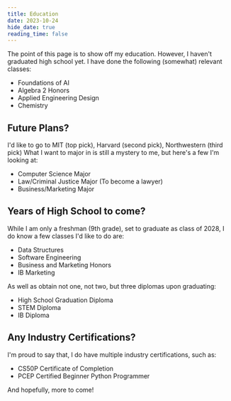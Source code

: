 ```yaml
---
title: Education
date: 2023-10-24
hide_date: true
reading_time: false
---
```


The point of this page is to show off my education. However, I haven't graduated high school yet.
I have done the following (somewhat) relevant classes:

- Foundations of AI
- Algebra 2 Honors
- Applied Engineering Design
- Chemistry

## Future Plans?

I'd like to go to MIT (top pick), Harvard (second pick), Northwestern (third pick)
What I want to major in is still a mystery to me, but here's a few I'm looking at:

- Computer Science Major 
- Law/Criminal Justice Major (To become a lawyer)
- Business/Marketing Major

## Years of High School to come?

While I am only a freshman (9th grade), set to graduate as class of 2028, I do know a few classes I'd like to do are:

- Data Structures
- Software Engineering
- Business and Marketing Honors
- IB Marketing

As well as obtain not one, not two, but three diplomas upon graduating:

- High School Graduation Diploma
- STEM Diploma
- IB Diploma 

## Any Industry Certifications?

I'm proud to say that, I do have multiple industry certifications, such as:

- CS50P Certificate of Completion
- PCEP Certified Beginner Python Programmer

And hopefully, more to come!